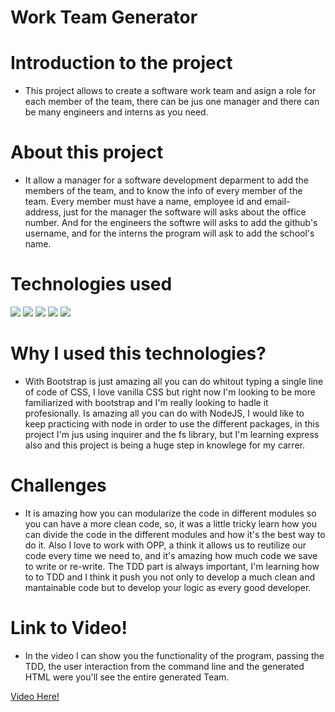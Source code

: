 # Work Team Generator 

# Introduction to the project
* This project allows to create a software work team and asign a role for each member of the team, there can be jus one manager and  there can be many engineers and interns as you need.

# About this project 
* It allow a manager for a software development deparment to add the members of the team, and to know the info  of every  member of the team. Every member must have a name, employee id and email-address, just for the manager  the software will asks about the office number. And for the engineers the softwre will asks to add the github's username, and for the interns the program will ask to add the school's name.

# Technologies used
<div style="display=flex flex-row flex-wrap">
<img src="https://img.shields.io/badge/-HTML-e34f26?logo=html5&logoColor=fff">
<img src="https://img.shields.io/badge/-JavaScript-F7DF1E?logo=javascript&logoColor=fff">
<img src="https://img.shields.io/badge/-Bootstrap-7952B3?logo=bootstrap&logoColor=fff">
<img src="https://img.shields.io/badge/-Node.js-339933?logo=node.js&logoColor=fff">
<img src="https://img.shields.io/badge/-GitHub-181717?logo=github&logoColor=fff">
</div>

# Why I used this technologies?
* With Bootstrap is just amazing all you can do whitout typing a single line of code of CSS, I love vanilla CSS but right now I'm looking to be more familiarized with bootstrap and I'm really looking to hadle it profesionally. Is amazing all you can do with NodeJS, I would like to keep practicing  with node in order to use the different packages, in this project I'm jus using inquirer and the fs library, but I'm learning express also and this project is being a huge step in knowlege for my carrer.

# Challenges
* It is amazing how you can modularize the code in different modules so you can have a more clean code, so, it was a little tricky learn how you can divide the code in the different modules and how it's the best way to do it. Also I love to work with OPP, a think it allows us to reutilize our code every time we need to, and it's amazing how much code we save to write or re-write. The TDD part is always important, I'm learning how to to TDD and I think it push you  not  only to develop a much clean and mantainable code but to develop your logic as every good developer.

# Link to Video!
* In the video I can show you the functionality of the program, passing the TDD, the user interaction from the command line and the generated HTML were you'll see the entire generated Team.
<div><a href="https://drive.google.com/file/d/1IWsJD5SrcSe860GGGt1Sfr5R6XilepM7/view" target="_blank">Video Here!</a></div>